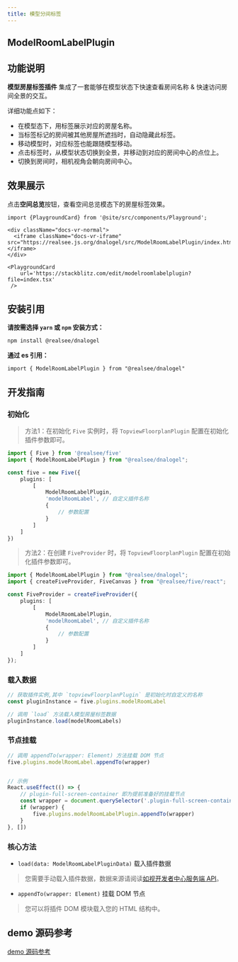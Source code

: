 ```yaml
---
title: 模型分间标签
---
```


## **ModelRoomLabelPlugin**

## 功能说明

**模型房屋标签插件** 集成了一套能够在模型状态下快速查看房间名称 & 快速访问房间全景的交互。

详细功能点如下：
- 在模型态下，用标签展示对应的房屋名称。
- 当标签标记的房间被其他房屋所遮挡时，自动隐藏此标签。
- 移动模型时，对应标签也能跟随模型移动。
- 点击标签时，从模型状态切换到全景，并移动到对应的房间中心的点位上。
- 切换到房间时，相机视角会朝向房间中心。

## 效果展示

点击**空间总览**按钮，查看空间总览模态下的房屋标签效果。

```mdx-code-block
import {PlaygroundCard} from '@site/src/components/Playground';

<div className="docs-vr-normal">
  <iframe className="docs-vr-iframe" src="https://realsee.js.org/dnalogel/src/ModelRoomLabelPlugin/index.html"></iframe>
</div>

<PlaygroundCard
    url='https://stackblitz.com/edit/modelroomlabelplugin?file=index.tsx'
 />
```


## 安装引用

**请按需选择 `yarn` 或 `npm` 安装方式：**

```bash npm2yarn
npm install @realsee/dnalogel
```

**通过 es 引用：**

```tsx
import { ModelRoomLabelPlugin } from "@realsee/dnalogel"
```

## 开发指南

### 初始化

> 方法1：在初始化 `Five` 实例时，将 `TopviewFloorplanPlugin` 配置在初始化插件参数即可。

```ts
import { Five } from '@realsee/five'
import { ModelRoomLabelPlugin } from "@realsee/dnalogel";

const five = new Five({
    plugins: [
        [
            ModelRoomLabelPlugin,
            'modelRoomLabel', // 自定义插件名称
            {
                // 参数配置
            }
        ]
    ]
})
```

> 方法2：在创建 `FiveProvider` 时，将 `TopviewFloorplanPlugin` 配置在初始化插件参数即可。

```ts
import { ModelRoomLabelPlugin } from "@realsee/dnalogel";
import { createFiveProvider, FiveCanvas } from "@realsee/five/react";

const FiveProvider = createFiveProvider({
    plugins: [
        [
            ModelRoomLabelPlugin,
            'modelRoomLabel', // 自定义插件名称
            {
                // 参数配置
            }
        ]
    ]
});
```

### 载入数据

```ts
// 获取插件实例,其中 `topviewFloorplanPlugin` 是初始化时自定义的名称
const pluginInstance = five.plugins.modelRoomLabel 

// 调用 `load` 方法载入模型房屋标签数据
pluginInstance.load(modelRoomLabels)
```

### 节点挂载

```ts
// 调用 appendTo(wrapper: Element) 方法挂载 DOM 节点
five.plugins.modelRoomLabel.appendTo(wrapper)


// 示例
React.useEffect(() => {
    // plugin-full-screen-container 即为提前准备好的挂载节点
    const wrapper = document.querySelector('.plugin-full-screen-container')
    if (wrapper) {
        five.plugins.modelRoomLabelPlugin.appendTo(wrapper)
    }
}, [])
```

### 核心方法

- `load(data: ModelRoomLabelPluginData)` 载入插件数据

> 您需要手动载入插件数据，数据来源请阅读[如视开发者中心服务端 API](http://developers.realsee.com/docs/#/docs/five/server/README)。
 
- `appendTo(wrapper: Element)` 挂载 DOM 节点

> 您可以将插件 DOM 模块载入您的 HTML 结构中。

## demo 源码参考

[demo 源码参考](https://github.com/realsee-developer/dnalogel/tree/main/examples/src)

